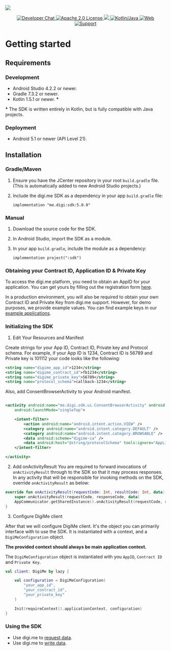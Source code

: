 ![](https://securedownloads.digi.me/partners/digime/SDKReadmeBanner.png)

<p align="center">
    <a href="https://developers.digi.me/slack/join">
        <img src="https://img.shields.io/badge/chat-slack-blueviolet.svg" alt="Developer Chat">
    </a>
    <a href="../../LICENSE">
        <img src="https://img.shields.io/badge/license-apache 2.0-blue.svg" alt="Apache 2.0 License">
    </a>
    <a href="#">
    	<img src="https://img.shields.io/badge/build-passing-brightgreen.svg">
    </a>
    <a href="https://kotlinlang.org">
        <img src="https://img.shields.io/badge/language-kotlin/java-ff69b4.svg" alt="Kotlin/Java">
    </a>
    <a href="https://developers.digi.me">
        <img src="https://img.shields.io/badge/web-digi.me-red.svg" alt="Web">
    </a>
    <a href="https://digime.freshdesk.com/support/home">
        <img src="https://img.shields.io/badge/support-freshdesk-721744.svg" alt="Support">
    </a>
</p>

# Getting started

## Requirements

### Development

- Android Studio 4.2.2 or newer.
- Gradle 7.3.2 or newer.
- Kotlin 1.5.1 or newer. **\***

**\*** The SDK is written entirely in Kotlin, but is fully compatible with Java projects.

### Deployment

- Android 5.1 or newer (API Level 21).

## Installation

### Gradle/Maven

1. Ensure you have the JCenter repository in your root `build.gradle` file.<br>(This is
   automatically added to new Android Studio projects.)

2. Include the digi.me SDK as a dependency in your app `build.gradle` file:

   `implementation "me.digi:sdk:5.0.0"`

### Manual

1. Download the source code for the SDK.
2. In Android Studio, import the SDK as a module.
3. In your app `build.gradle`, include the module as a dependency:

   `implementation project(":sdk")`

### Obtaining your Contract ID, Application ID & Private Key

To access the digi.me platform, you need to obtain an AppID for your application. You can get yours
by filling out the registration form [here](https://go.digi.me/developers/register).

In a production environment, you will also be required to obtain your own Contract ID and Private
Key from digi.me support. However, for demo purposes, we provide example values. You can find
example keys in
our [example applications](https://github.com/digime/digime-sdk-android/tree/master/examples).

### Initializing the SDK

1. Edit Your Resources and Manifest

Create strings for your App ID, Contract ID, Private key and Protocol schema.
For example, if your App ID is 1234, Contract ID is 56789 and Private key is 101112 your code looks like the following:

```xml
<string name="digime_app_id">1234</string>
<string name="digime_contract_id">fb1234</string>
<string name="digime_private_key">56789</string>
<string name="protocol_schema">callback-1234</string>
```

Also, add ConsentBrowserActivity to your Android manifest.

```xml

<activity android:name="me.digi.sdk.ui.ConsentBrowserActivity" android:exported="true"
    android:launchMode="singleTop">

    <intent-filter>
        <action android:name="android.intent.action.VIEW" />
        <category android:name="android.intent.category.DEFAULT" />
        <category android:name="android.intent.category.BROWSABLE" />
        <data android:scheme="digime-ca" />
        <data android:host="@string/protocolSchema" tools:ignore="AppLinkUrlError" />
    </intent-filter>

</activity>

```
2. Add onActivityResult
You are required to forward invocations of `onActivityResult` through to the SDK so that it may
process responses. In any activity that will be responsible for invoking methods on the SDK,
override `onActivityResult` as below:

```kotlin
override fun onActivityResult(requestCode: Int, resultCode: Int, data: Intent?) {
    super.onActivityResult(requestCode, responseCode, data)
    AppCommunicator.getSharedInstance().onActivityResult(requestCode, responseCode, data)
}
```

3. Configure DigiMe client

After that we will configure DigiMe client. It's the object you can primarily interface with to use
the SDK. It is instantiated with a context, and a `DigiMeConfiguration` object.

**The provided context should always be main application context.**

The `DigiMeConfiguration` object is instantiated with you `AppID`, `Contract ID` and `Private Key`.

```kotlin
val client: DigiMe by lazy {

    val configuration = DigiMeConfiguration(
        "your_app_id",
        "your_contract_id",
        "your_private_key"
    )

    Init(requireContext().applicationContext, configuration)
}
```

### Using the SDK

* Use digi.me to [request data](read-data-overview.html).
* Use digi.me to [write data](write-data-overview.html).